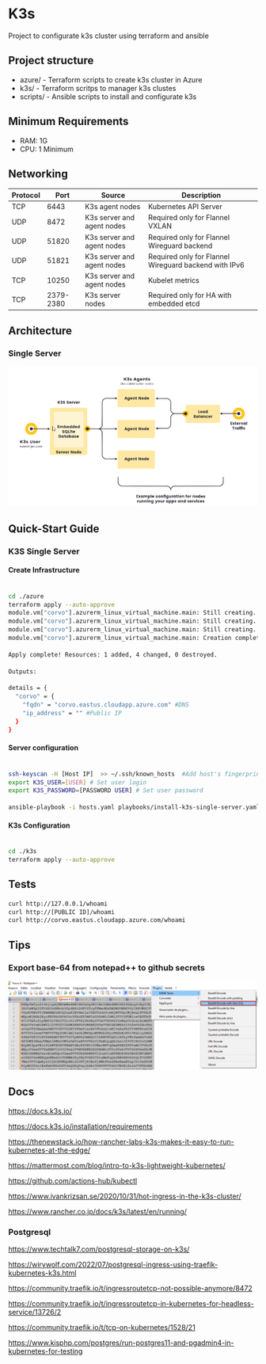 # K3s

Project to configurate k3s cluster using terraform and ansible

## Project structure 

- azure/ - Terraform scripts to create k3s cluster in Azure
- k3s/ -  Terraform scritps to manager k3s clustes
- scripts/ - Ansible scripts to install and configurate k3s

## Minimum Requirements

- RAM: 1G
- CPU: 1 Minimum

## Networking

|Protocol|	Port |	Source |	Description |
|--------|-------|---------|--------------|
|TCP	|6443	|K3s agent nodes	|Kubernetes API Server|
|UDP	|8472	|K3s server and agent nodes	|Required only for Flannel VXLAN|
|UDP	|51820	|K3s server and agent nodes	|Required only for Flannel Wireguard backend|
|UDP	|51821	|K3s server and agent nodes	|Required only for Flannel Wireguard backend with IPv6|
|TCP	|10250	|K3s server and agent nodes	|Kubelet metrics|
|TCP	|2379-2380	|K3s server nodes	| Required only for HA with embedded etcd|

## Architecture

### Single Server

![Single Server](./docs/assets/images/single-server-architecture-k3s.png)

## Quick-Start Guide

### K3S Single Server 

#### Create Infrastructure

```bash

cd ./azure
terraform apply --auto-approve
module.vm["corvo"].azurerm_linux_virtual_machine.main: Still creating... [30s elapsed]
module.vm["corvo"].azurerm_linux_virtual_machine.main: Still creating... [40s elapsed]
module.vm["corvo"].azurerm_linux_virtual_machine.main: Still creating... [50s elapsed]
module.vm["corvo"].azurerm_linux_virtual_machine.main: Creation complete after 54s [id=/subscriptions/f966f250-34fe-4c57-83b9-4ee6f265a741/resourceGroups/rg-k3s-test/providers/Microsoft.Compute/virtualMachines/corvo]

Apply complete! Resources: 1 added, 4 changed, 0 destroyed.

Outputs:

details = {
  "corvo" = {
    "fqdn" = "corvo.eastus.cloudapp.azure.com" #DNS
    "ip_address" = "" #Public IP
  }
}

```

#### Server configuration

```bash

ssh-keyscan -H [Host IP]  >> ~/.ssh/known_hosts  #Add host's fingerprint 
export K3S_USER=[USER] # Set user login
export K3S_PASSWORD=[PASSWORD USER] # Set user password

ansible-playbook -i hosts.yaml playbooks/install-k3s-single-server.yaml

```

#### K3s Configuration

```bash

cd ./k3s
terraform apply --auto-approve

```

## Tests

```bash
curl http://127.0.0.1/whoami
curl http://[PUBLIC ID]/whoami
curl http://corvo.eastus.cloudapp.azure.com/whoami

```

## Tips

### Export base-64 from notepad++ to github secrets

![Export Base 64](./docs/assets/images/export_file_to_base64_notepad_plus_plus.png)

## Docs

https://docs.k3s.io/

https://docs.k3s.io/installation/requirements

https://thenewstack.io/how-rancher-labs-k3s-makes-it-easy-to-run-kubernetes-at-the-edge/

https://mattermost.com/blog/intro-to-k3s-lightweight-kubernetes/

https://github.com/actions-hub/kubectl

https://www.ivankrizsan.se/2020/10/31/hot-ingress-in-the-k3s-cluster/

https://www.rancher.co.jp/docs/k3s/latest/en/running/

### Postgresql

https://www.techtalk7.com/postgresql-storage-on-k3s/

https://wirywolf.com/2022/07/postgresql-ingress-using-traefik-kubernetes-k3s.html

https://community.traefik.io/t/ingressroutetcp-not-possible-anymore/8472

https://community.traefik.io/t/ingressroutetcp-in-kubernetes-for-headless-service/13726/2

https://community.traefik.io/t/tcp-on-kubernetes/1528/21

https://www.kisphp.com/postgres/run-postgres11-and-pgadmin4-in-kubernetes-for-testing